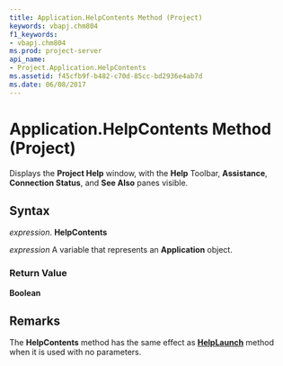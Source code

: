 ```yaml
---
title: Application.HelpContents Method (Project)
keywords: vbapj.chm804
f1_keywords:
- vbapj.chm804
ms.prod: project-server
api_name:
- Project.Application.HelpContents
ms.assetid: f45cfb9f-b482-c70d-85cc-bd2936e4ab7d
ms.date: 06/08/2017
---
```



# Application.HelpContents Method (Project)

Displays the  **Project Help** window, with the **Help** Toolbar, **Assistance**,  **Connection Status**, and  **See Also** panes visible.


## Syntax

 _expression_. **HelpContents**

 _expression_ A variable that represents an **Application** object.


### Return Value

 **Boolean**


## Remarks

The  **HelpContents** method has the same effect as **[HelpLaunch](Project.Application.HelpLaunch.md)** method when it is used with no parameters.


